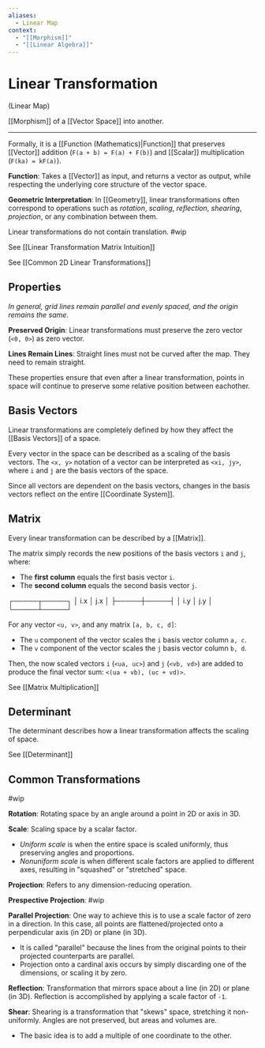 ```yaml
---
aliases:
  - Linear Map
context:
  - "[[Morphism]]"
  - "[[Linear Algebra]]"
---
```


# Linear Transformation

(Linear Map)

[[Morphism]] of a [[Vector Space]] into another.

---

Formally, it is a [[Function (Mathematics)|Function]] that preserves [[Vector]] addition (`F(a + b) = F(a) + F(b)`) and [[Scalar]] multiplication (`F(ka) = kF(a)`).

**Function**: Takes a [[Vector]] as input, and returns a vector as output, while respecting the underlying core structure of the vector space.

**Geometric Interpretation**: In [[Geometry]], linear transformations often correspond to operations such as _rotation_, _scaling_, _reflection_, _shearing_, _projection_, or any combination between them.

Linear transformations do not contain translation. #wip

See [[Linear Transformation Matrix Intuition]]

See [[Common 2D Linear Transformations]]

## Properties

_In general, grid lines remain parallel and evenly spaced, and the origin remains the same._

**Preserved Origin**: Linear transformations must preserve the zero vector (`<0, 0>`) as zero vector.

**Lines Remain Lines**: Straight lines must not be curved after the map. They need to remain straight.

These properties ensure that even after a linear transformation, points in space will continue to preserve some relative position between eachother.

## Basis Vectors

Linear transformations are completely defined by how they affect the [[Basis Vectors]] of a space.

Every vector in the space can be described as a scaling of the basis vectors. The `<x, y>` notation of a vector can be interpreted as `<xi, jy>`, where `i` and `j` are the basis vectors of the space.

Since all vectors are dependent on the basis vectors, changes in the basis vectors reflect on the entire [[Coordinate System]].

## Matrix

Every linear transformation can be described by a [[Matrix]].

The matrix simply records the new positions of the basis vectors `i` and `j`, where:

- The **first column** equals the first basis vector `i`.
- The **second column** equals the second basis vector `j`.

┌─────┬─────┐
│ i.x │ j.x │
├─────┼─────┤
│ i.y │ j.y │
└─────┴─────┘

For any vector `<u, v>`, and any matrix `[a, b, c, d]`:

- The `u` component of the vector scales the `i` basis vector column `a, c`.
- The `v` component of the vector scales the `j` basis vector column `b, d`.

Then, the now scaled vectors `i` (`<ua, uc>`) and `j` (`<vb, vd>`) are added to produce the final vector sum: `<(ua + vb), (uc + vd)>`.

See [[Matrix Multiplication]]

## Determinant

The determinant describes how a linear transformation affects the scaling of space.

See [[Determinant]]

## Common Transformations

#wip

**Rotation**: Rotating space by an angle around a point in 2D or axis in 3D.

**Scale**: Scaling space by a scalar factor.

- _Uniform scale_ is when the entire space is scaled uniformly, thus preserving angles and proportions.
- _Nonuniform scale_ is when different scale factors are applied to different axes, resulting in "squashed" or "stretched" space.

**Projection**: Refers to any dimension-reducing operation.

**Prespective Projection**: #wip

**Parallel Projection**: One way to achieve this is to use a scale factor of zero in a direction. In this case, all points are flattened/projected onto a perpendicular axis (in 2D) or plane (in 3D).

- It is called "parallel" because the lines from the original points to their projected counterparts are parallel.
- Projection onto a cardinal axis occurs by simply discarding one of the dimensions, or scaling it by zero.

**Reflection**: Transformation that mirrors space about a line (in 2D) or plane (in 3D). Reflection is accomplished by applying a scale factor of `-1`.

**Shear**: Shearing is a transformation that "skews" space, stretching it non-uniformly. Angles are not preserved, but areas and volumes are.

- The basic idea is to add a multiple of one coordinate to the other.
